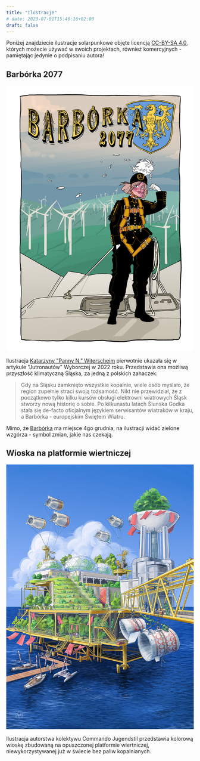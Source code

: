 ```yaml
---
title: "Ilustracje"
# date: 2023-07-01T15:46:16+02:00
draft: false
---
```


Poniżej znajdziecie ilustracje solarpunkowe objęte licencją [CC-BY-SA 4.0](https://creativecommons.org/licenses/by-sa/4.0/deed.pl), których możecie używać w swoich projektach, również komercyjnych - pamiętając jedynie o podpisaniu autora!

## Barbórka 2077

![Barbórka 2077 by Katarzyna "PannaN" Witerscheim](./barborka2077.jpg)

Ilustracja [Katarzyny "Panny N." Witerscheim](http://panna-n.com/) pierwotnie ukazała się w artykule "Jutronautów" Wyborczej w 2022 roku. Przedstawia ona możliwą przyszłość klimatyczną Śląska, za jedną z polskich zahaczek:

> Gdy na Śląsku zamknięto wszystkie kopalnie, wiele osób myślało, że region zupełnie straci swoją tożsamość. Nikt nie przewidział, że z początkowo tylko kilku kursów obsługi elektrowni wiatrowych Śląsk stworzy nową historię o sobie. Po kilkunastu latach Ślunska Godka stała się de-facto oficjalnym językiem serwisantów wiatraków w kraju, a Barbórka - europejskim Świętem Wiatru.

Mimo, że [Barbórka](https://pl.wikipedia.org/wiki/Barb%C3%B3rka) ma miejsce 4go grudnia, na ilustracji widać zielone wzgórza - symbol zmian, jakie nas czekają.

## Wioska na platformie wiertniczej

![Wioska na platformie wiertniczej autorstwa kolektywu Commando Jugendstil](./oilplatform.jpg)

Ilustracja autorstwa kolektywu Commando Jugendstil przedstawia kolorową wioskę zbudowaną na opuszczonej platformie wiertniczej, niewykorzystywanej już w świecie bez paliw kopalnianych.
